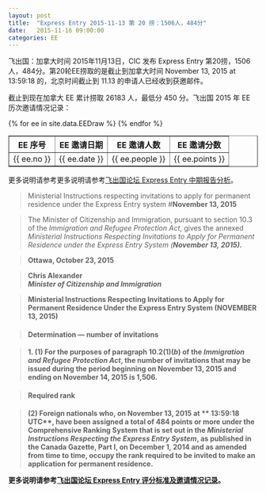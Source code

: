 ```yaml
---
layout: post
title:  "Express Entry 2015-11-13 第 20 捞：1506人，484分"
date:   2015-11-16 09:00:00
categories: EE
---
```


飞出国：加拿大时间 2015年11月13日，CIC 发布 Express Entry 第20捞，1506人，484分。第20轮EE捞取的是截止到加拿大时间 November 13, 2015 at 13:59:18 的，北京时间截止到 11.13 的申请人已经收到获邀邮件。

截止到现在加拿大 EE 累计捞取 26183 人，最低分 450 分。飞出国 2015 年 EE 历次邀请情况记录：

<table border = "1" cellpadding="1" cellspacing="0">
  <tr>
    <th>EE 序号</th>
    <th>EE 邀请日期</th>
    <th>EE 邀请人数</th>
    <th>EE 邀请分数</th>
  </tr>
{% for ee in site.data.EEDraw %}
<tr>
<td> {{ ee.no }} </td>
<td> {{ ee.date }} </td>
<td> {{ ee.people }} </td>
<td> {{ ee.points }} </td>
</tr>
{% endfor %}
</table> 

更多说明请参考更多说明请参考<a href="http://bbs.fcgvisa.com/t/ee-2015-express-entry-mid-year-report/6202" target="_blank">飞出国论坛 Express Entry 中期报告分析</a>。

> Ministerial Instructions respecting invitations to apply for permanent residence under the Express Entry system #<strong>November 13, 2015</strong>

> The Minister of Citizenship and Immigration, pursuant to section 10.3 of the _Immigration and Refugee Protection Act_, gives the annexed _Ministerial Instructions Respecting Invitations to Apply for Permanent Residence under the Express Entry System (<strong>November 13, 2015)._

> Ottawa, <strong>October 23, 2015</strong>

> <strong>Chris Alexander</strong>  
>  _Minister of Citizenship and Immigration_

> Ministerial Instructions Respecting Invitations to Apply for Permanent Residence Under the Express Entry System (NOVEMBER 13, 2015)

> #### Determination — number of invitations

> **1.** (1) For the purposes of paragraph 10.2(1)(_b_) of the _Immigration and Refugee Protection Act_, the number of invitations that may be issued during the period beginning on **<strong> November 13, 2015</strong>** and ending on **<strong> November 14, 2015</strong>** is **1,506**.

> #### Required rank

> (2) Foreign nationals who, on **<strong> November 13, 2015</strong>** at ** 13:59:18 UTC**, have been assigned a total of **484** points or more under the Comprehensive Ranking System that is set out in the _Ministerial Instructions Respecting the Express Entry System_, as published in the Canada Gazette, Part I, on December 1, 2014 and as amended from time to time, occupy the rank required to be invited to make an application for permanent residence.

更多说明请参考<a href="http://bbs.fcgvisa.com/t/2015-express-entry-crs-ita/1710/" target="_blank">飞出国论坛 Express Entry 评分标准及邀请情况记录</a>。